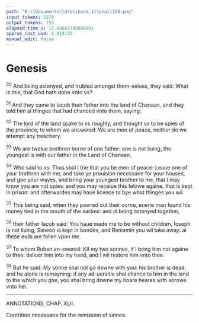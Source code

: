 ```yaml
---
path: "E:\\Documents\\drb\\book_1\\png\\150.png"
input_tokens: 2270
output_tokens: 755
elapsed_time_s: 17.08082380000001
approx_cost_usd: 0.018135
manual_edit: false
---
```

# Genesis

<sup>30</sup> And being astonyed, and trubled amongst them-selues, they said: What is this, that God hath done vnto vs?

<sup>31</sup> And they came to Iacob their father into the land of Chanaan, and they told him al thinges that had chanced vnto them, saying:

<sup>32</sup> The lord of the land spake to vs roughly, and thought vs to be spies of the prouince, to whom we answered: We are men of peace, neither do we attempt any treachery.

<sup>33</sup> We are twelue brethren borne of one father: one is not liuing, the youngest is with our father in the Land of Chanaan.

<sup>34</sup> Who said to vs: Thus shal I trie that you be men of peace: Leaue one of your brethren with me, and take ye prouision necessarie for your houses, and goe your wayes, and bring your youngest brother to me, that I may know you are not spies: and you may receiue this felowe againe, that is kept in prison: and afterwardes may haue licence to bye what thinges you wil.

<sup>35</sup> This being said, when they powred out their corne, euerie man found his money tied in the mouth of the sackes: and al being astonyed together,

<sup>36</sup> their father Iacob said: You haue made me to be without children, Ioseph is not liuing, Simeon is kept in bondes, and Beniamin you wil take away: al these euils are fallen vpon me.

<sup>37</sup> To whom Ruben an-swered: Kil my two sonnes, if I bring him not againe to thee: deliuer him into my hand, and I wil restore him vnto thee.

<sup>38</sup> But he said: My sonne shal not go downe with you: his brother is dead; and he alone is remayning: if any ad-uersitie shal chance to him in the land to the which you goe, you shal bring downe my hoare heares with sorowe vnto hel.

<hr>

ANNOTATIONS,
CHAP. XLII.

[^1]: 7. *Spake roughly*] Ioseph afflicted his bretheren to bring them into consideration of their former faultes, and to true contrition. VVithout which, though iniuries be remitted by men, yet the offenders are not absolued before God. Therfore he louing them, and hating their sinne, by affliction brought them to vnderstanding. VVho being at last truly penitent, he acknowledged and most louingly embraced them, and prouided for them in their necessitie.

<aside>Contrition necessarie for the remission of sinnes.</aside>

[^2]: S. Aug. ser. 82. de temp. And this example S. Gregorie (ho. 22. in Ezech.) appli-eth to the instruction of pastors of soules: that they procure true repentance before